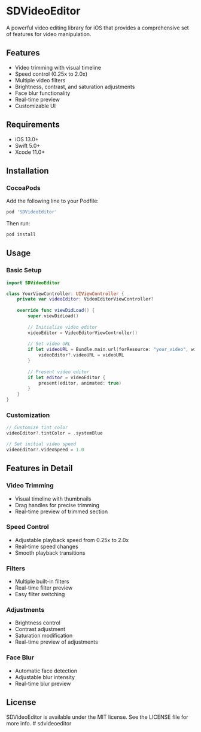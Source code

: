 # SDVideoEditor

A powerful video editing library for iOS that provides a comprehensive set of features for video manipulation.

## Features

- Video trimming with visual timeline
- Speed control (0.25x to 2.0x)
- Multiple video filters
- Brightness, contrast, and saturation adjustments
- Face blur functionality
- Real-time preview
- Customizable UI

## Requirements

- iOS 13.0+
- Swift 5.0+
- Xcode 11.0+

## Installation

### CocoaPods

Add the following line to your Podfile:

```ruby
pod 'SDVideoEditor'
```

Then run:

```bash
pod install
```

## Usage

### Basic Setup

```swift
import SDVideoEditor

class YourViewController: UIViewController {
    private var videoEditor: VideoEditorViewController?
    
    override func viewDidLoad() {
        super.viewDidLoad()
        
        // Initialize video editor
        videoEditor = VideoEditorViewController()
        
        // Set video URL
        if let videoURL = Bundle.main.url(forResource: "your_video", withExtension: "mp4") {
            videoEditor?.videoURL = videoURL
        }
        
        // Present video editor
        if let editor = videoEditor {
            present(editor, animated: true)
        }
    }
}
```

### Customization

```swift
// Customize tint color
videoEditor?.tintColor = .systemBlue

// Set initial video speed
videoEditor?.videoSpeed = 1.0
```

## Features in Detail

### Video Trimming
- Visual timeline with thumbnails
- Drag handles for precise trimming
- Real-time preview of trimmed section

### Speed Control
- Adjustable playback speed from 0.25x to 2.0x
- Real-time speed changes
- Smooth playback transitions

### Filters
- Multiple built-in filters
- Real-time filter preview
- Easy filter switching

### Adjustments
- Brightness control
- Contrast adjustment
- Saturation modification
- Real-time preview of adjustments

### Face Blur
- Automatic face detection
- Adjustable blur intensity
- Real-time blur preview

## License

SDVideoEditor is available under the MIT license. See the LICENSE file for more info. # sdvideoeditor
